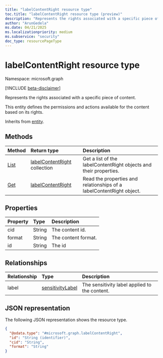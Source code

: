 ```yaml
---
title: "labelContentRight resource type"
toc.title: "labelContentRight resource type (preview)"
description: "Represents the rights associated with a specific piece of content."
author: "ArunGedela"
ms.date: 04/21/2025
ms.localizationpriority: medium
ms.subservice: "security"
doc_type: resourcePageType
---
```


# labelContentRight resource type

Namespace: microsoft.graph

[!INCLUDE [beta-disclaimer](../../includes/beta-disclaimer.md)]

Represents the rights associated with a specific piece of content.

This entity defines the permissions and actions available for the content based on its rights.

Inherits from [entity](../resources/entity.md).

## Methods

|Method|Return type|Description|
|:---|:---|:---|
|[List](../api/computerightsandinheritanceresult-list-contentrights.md)|[labelContentRight](../resources/labelcontentright.md) collection|Get a list of the labelContentRight objects and their properties.|
|[Get](../api/labelcontentright-get.md)|[labelContentRight](../resources/labelcontentright.md)|Read the properties and relationships of a labelContentRight object.|

## Properties

|Property|Type|Description|
|:---|:---|:---|
|cid|String|The content id.|
|format|String|The content format.|
|id|String|The id|

## Relationships

|Relationship|Type|Description|
|:---|:---|:---|
|label|[sensitivityLabel](../resources/sensitivitylabel.md)|The sensitivity label applied to the content.|

## JSON representation

The following JSON representation shows the resource type.
<!-- {
  "blockType": "resource",
  "keyProperty": "id",
  "@odata.type": "microsoft.graph.labelContentRight",
  "baseType": "microsoft.graph.entity",
  "openType": false
}
-->
``` json
{
  "@odata.type": "#microsoft.graph.labelContentRight",
  "id": "String (identifier)",
  "cid": "String",
  "format": "String"
}
```
